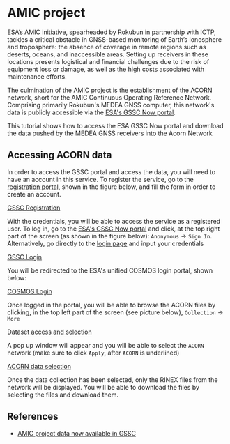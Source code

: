 # AMIC project

ESA’s AMIC initiative, spearheaded by Rokubun in partnership with ICTP, tackles a critical obstacle in GNSS-based monitoring of Earth’s Ionosphere and troposphere: the absence of coverage in remote regions such as deserts, oceans, and inaccessible areas. Setting up receivers in these locations presents logistical and financial challenges due to the risk of equipment loss or damage, as well as the high costs associated with maintenance efforts.

The culmination of the AMIC project is the establishment of the ACORN network, short for the AMIC Continuous Operating Reference Network. Comprising primarily Rokubun's MEDEA GNSS computer, this network's data is publicly accessible via the [ESA's GSSC Now portal](https://gssc.esa.int/portal/). 

This tutorial shows how to access the ESA GSSC Now portal and download the data pushed by the MEDEA GNSS receivers into the Acorn Network

## Accessing ACORN data

In order to access the GSSC portal and access the data, you will need to have an account in this service. To register the service, go to the [registration portal](https://gssc.esa.int/register/), shown in the figure below, and fill the form in order to create an account.

[GSSC Registration](../images/amic/amic_00_gssc_registration.png)

With the credentials, you will be able to access the service as a registered user. To log in, go to the [ESA's GSSC Now portal](https://gssc.esa.int/portal/) and click, at the top right part of the screen (as shown in the figure below): `Anonymous` -> `Sign In`. Alternatively, go directly to the [login page](https://api.gssc.esa.int/user-management/login?serviceurl=https://gssc.esa.int/portal) and input your credentials

[GSSC Login](../images/amic/amic_00_gssc_login.png)

You will be redirected to the ESA's unified COSMOS login portal, shown below:

[COSMOS Login](../images/amic/amic_01_cosmos_login.png)

Once logged in the portal, you will be able to browse the ACORN files by clicking, in the top left part of the screen (see picture below), `Collection` -> `More`

[Dataset access and selection](../images/amic/amic_02_gssc_portal.png)

A pop up window will appear and you will be able to select the `ACORN` network (make sure to click `Apply`, after `ACORN` is underlined)

[ACORN data selection](../images/amic/amic_03_gssc_acorn_selection.png)

Once the data collection has been selected, only the RINEX files from the network will be displayed. You will be able to download the files by selecting the files and download them.

## References

- [AMIC project data now available in GSSC](https://gssc.esa.int/news/amic-project-data-now-available-in-gssc/)
